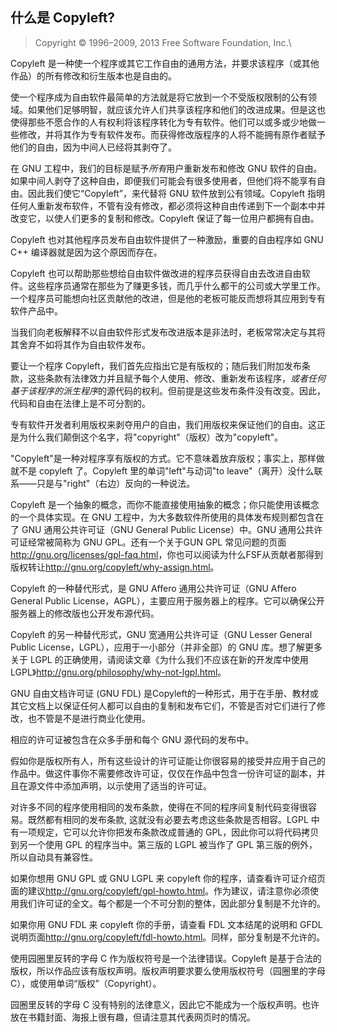 ## 什么是 Copyleft? 

>Copyright © 1996–2009, 2013 Free Software Foundation, Inc.\

Copyleft 是一种使一个程序或其它工作自由的通用方法，并要求该程序（或其他作品）的所有修改和衍生版本也是自由的。

使一个程序成为自由软件最简单的方法就是将它放到一个不受版权限制的公有领域。如果他们足够明智，就应该允许人们共享该程序和他们的改进成果。但是这也使得那些不愿合作的人有权利将该程序转化为专有软件。他们可以或多或少地做一些修改，并将其作为专有软件发布。而获得修改版程序的人将不能拥有原作者赋予他们的自由，因为中间人已经将其剥夺了。

在 GNU 工程中，我们的目标是赋予*所有*用户重新发布和修改 GNU 软件的自由。如果中间人剥夺了这种自由，即便我们可能会有很多使用者，但他们将不能享有自由。因此我们使它“Copyleft”，来代替将 GNU 软件放到公有领域。Copyleft 指明任何人重新发布软件，不管有没有修改，都必须将这种自由传递到下一个副本中并改变它，以使人们更多的复制和修改。Copyleft 保证了每一位用户都拥有自由。

Copyleft 也对其他程序员发布自由软件提供了一种激励，重要的自由程序如 GNU C++ 编译器就是因为这个原因而存在。

Copyleft 也可以帮助那些想给自由软件做改进的程序员获得自由去改进自由软件。这些程序员通常在那些为了赚更多钱，而几乎什么都干的公司或大学里工作。一个程序员可能想向社区贡献他的改进，但是他的老板可能反而想将其应用到专有软件产品中。

当我们向老板解释不以自由软件形式发布改进版本是非法时，老板常常决定与其将其舍弃不如将其作为自由软件发布。

要让一个程序 Copyleft，我们首先应指出它是有版权的；随后我们附加发布条款，这些条款有法律效力并且赋予每个人使用、修改、重新发布该程序，*或者任何基于该程序的派生程序*的源代码的权利。但前提是这些发布条件没有改变。因此，代码和自由在法律上是不可分割的。

专有软件开发者利用版权来剥夺用户的自由，我们用版权来保证他们的自由。这正是为什么我们颠倒这个名字，将"copyright"（版权）改为"copyleft"。

"Copyleft"是一种对程序享有版权的方式。它不意味着放弃版权；事实上，那样做就不是 copyleft 了。Copyleft 里的单词"left"与动词"to leave"（离开）没什么联系——只是与"right"（右边）反向的一种说法。

Copyleft 是一个抽象的概念，而你不能直接使用抽象的概念；你只能使用该概念的一个具体实现。在 GNU 工程中，为大多数软件所使用的具体发布规则都包含在了 GNU 通用公共许可证（GNU General Public License）中。GNU 通用公共许可证经常被简称为 GNU GPL。还有一个关于GUN GPL 常见问题的页面<http://gnu.org/licenses/gpl-faq.html>，你也可以阅读为什么FSF从贡献者那得到版权转让<http://gnu.org/copyleft/why-assign.html>。

Copyleft 的一种替代形式，是 GNU Affero 通用公共许可证（GNU Affero General Public License，AGPL），主要应用于服务器上的程序。它可以确保公开服务器上的修改版也公开发布源代码。

Copyleft 的另一种替代形式，GNU 宽通用公共许可证（GNU Lesser General Public License，LGPL），应用于一小部分（并非全部）的 GNU 库。想了解更多关于 LGPL 的正确使用，请阅读文章《为什么我们不应该在新的开发库中使用 LGPL》<http://gnu.org/philosophy/why-not-lgpl.html>。

GNU 自由文档许可证 (GNU FDL) 是Copyleft的一种形式，用于在手册、教材或其它文档上以保证任何人都可以自由的复制和发布它们，不管是否对它们进行了修改，也不管是不是进行商业化使用。

相应的许可证被包含在众多手册和每个 GNU 源代码的发布中。

假如你是版权所有人，所有这些设计的许可证能让你很容易的接受并应用于自己的作品中。做这件事你不需要修改许可证，仅仅在作品中包含一份许可证的副本，并且在源文件中添加声明，以示使用了适当的许可证。

对许多不同的程序使用相同的发布条款，使得在不同的程序间复制代码变得很容易。既然都有相同的发布条款, 这就没有必要去考虑这些条款是否相容。LGPL 中有一项规定，它可以允许你把发布条款改成普通的 GPL，因此你可以将代码拷贝到另一个使用 GPL 的程序当中。第三版的 LGPL 被当作了 GPL 第三版的例外，所以自动具有兼容性。

如果你想用 GNU GPL 或 GNU LGPL 来 copyleft 你的程序，请查看许可证介绍页面的建议<http://gnu.org/copyleft/gpl-howto.html>。作为建议，请注意你必须使用我们许可证的全文。每个都是一个不可分割的整体，因此部分复制是不允许的。

如果你用 GNU FDL 来 copyleft 你的手册，请查看 FDL 文本结尾的说明和 GFDL 说明页面<http://gnu.org/copyleft/fdl-howto.html>。同样，部分复制是不允许的。

使用园圈里反转的字母 C 作为版权符号是一个法律错误。Copyleft 是基于合法的版权，所以作品应该有版权声明。版权声明要求要么使用版权符号（园圈里的字母 C），或使用单词“版权”（Copyright）。

园圈里反转的字母 C 没有特别的法律意义，因此它不能成为一个版权声明。也许放在书籍封面、海报上很有趣，但请注意其代表网页时的情况。